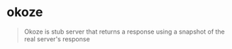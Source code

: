 # okoze

> Okoze is stub server that returns a response using a snapshot of the real server's response
